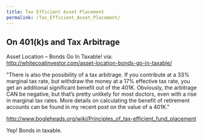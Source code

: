 ```yaml
---
title: Tax Efficient Asset Placement
permalink: /Tax_Efficient_Asset_Placement/
---
```


On 401(k)s and Tax Arbitrage
----------------------------

Asset Location – Bonds Go In Taxable! via: <http://whitecoatinvestor.com/asset-location-bonds-go-in-taxable/>

"There is also the possibility of a tax arbitrage. If you contribute at a 33% marginal tax rate, but withdraw the money at a 17% effective tax rate, you get an additional significant benefit out of the 401K. Obviously, the arbitrage CAN be negative, but that’s pretty unlikely for most doctors, even with a rise in marginal tax rates. More details on calculating the benefit of retirement accounts can be found in my recent post on the value of a 401K."

<http://www.bogleheads.org/wiki/Principles_of_tax-efficient_fund_placement>

Yep! Bonds in taxable.